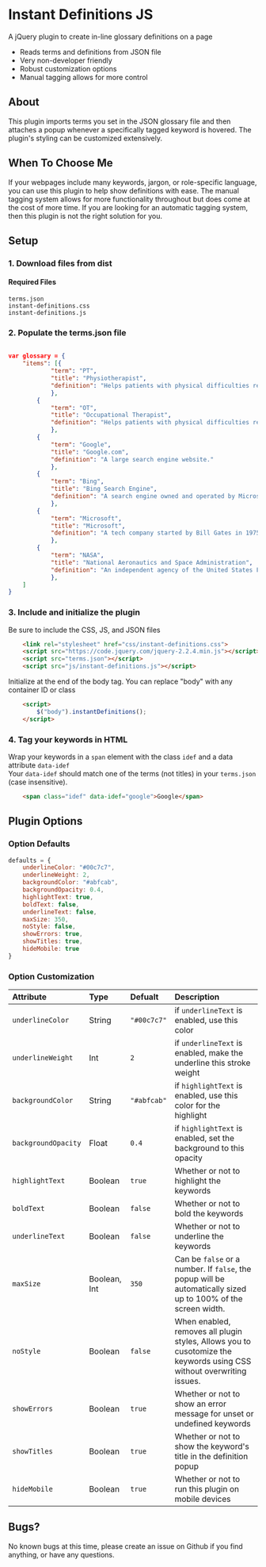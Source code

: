 # Instant Definitions JS
A jQuery plugin to create in-line glossary definitions on a page

- Reads terms and definitions from JSON file
- Very non-developer friendly
- Robust customization options
- Manual tagging allows for more control

## About

This plugin imports terms you set in the JSON glossary file and then attaches a popup whenever a specifically tagged keyword is hovered. The plugin's styling can be customized extensively.

## When To Choose Me

If your webpages include many keywords, jargon, or role-specific language, you can use this plugin to help show definitions with ease. The manual tagging system allows for more functionality throughout but does come at the cost of more time. If you are looking for an automatic tagging system, then this plugin is not the right solution for you.

## Setup

### 1. Download files from dist

#### Required Files

`terms.json`<br>
`instant-definitions.css`<br>
`instant-definitions.js`
### 2. Populate the terms.json file

```json

var glossary = {
    "items": [{
            "term": "PT",
            "title": "Physiotherapist",
            "definition": "Helps patients with physical difficulties resulting from illness, injury, disability or ageing to improve their movement."
            },
        {
            "term": "OT",
            "title": "Occupational Therapist",
            "definition": "Helps patients with physical difficulties resulting from illness, injury, disability or ageing to improve their movement."
            },
        {
            "term": "Google",
            "title": "Google.com",
            "definition": "A large search engine website."
            },
        {
            "term": "Bing",
            "title": "Bing Search Engine",
            "definition": "A search engine owned and operated by Microsoft."
            },
        {
            "term": "Microsoft",
            "title": "Microsoft",
            "definition": "A tech company started by Bill Gates in 1975"
            },
        {
            "term": "NASA",
            "title": "National Aeronautics and Space Administration",
            "definition": "An independent agency of the United States Federal Government responsible for the civilian space program"
            },
    ]
}
```

### 3. Include and initialize the plugin
Be sure to include the CSS, JS, and JSON files

```html
    <link rel="stylesheet" href="css/instant-definitions.css">
    <script src="https://code.jquery.com/jquery-2.2.4.min.js"></script>
    <script src="terms.json"></script>
    <script src="js/instant-definitions.js"></script>

```

Initialize at the end of the body tag. You can replace "body" with any container ID or class
```html
    <script>
        $("body").instantDefinitions();
    </script>
```

### 4. Tag your keywords in HTML
Wrap your keywords in a `span` element with the class `idef` and a data attribute `data-idef`<br>
Your `data-idef` should match one of the terms (not titles) in your `terms.json` (case insensitive).
```html
    <span class="idef" data-idef="google">Google</span>
```

## Plugin Options

### Option Defaults

```javascript
defaults = {
    underlineColor: "#00c7c7",
    underlineWeight: 2,
    backgroundColor: "#abfcab",
    backgroundOpacity: 0.4,
    highlightText: true,
    boldText: false,
    underlineText: false,
    maxSize: 350,
    noStyle: false,
    showErrors: true,
    showTitles: true,
    hideMobile: true
}
```

### Option Customization

| Attribute        | Type           | Defualt  | Description |
| :-------------|:-------------|:-----| :---|
| `underlineColor`| String | `"#00c7c7"` | if `underlineText` is enabled, use this color|
| `underlineWeight`| Int | `2` | if `underlineText` is enabled, make the underline this stroke weight |
| `backgroundColor`| String | `"#abfcab"` | if `highlightText` is enabled, use this color for the highlight|
| `backgroundOpacity`| Float | `0.4` | if `highlightText` is enabled, set the background to this opacity |
| `highlightText`| Boolean | `true` | Whether or not to highlight the keywords|
| `boldText`| Boolean | `false` | Whether or not to bold the keywords|
| `underlineText`| Boolean | `false` | Whether or not to underline the keywords|
| `maxSize`| Boolean, Int | `350` | Can be `false` or a number. If `false`, the popup will be automatically sized up to 100% of the screen width.|
| `noStyle`| Boolean | `false` | When enabled, removes all plugin styles, Allows you to cusotomize the keywords using CSS without overwriting issues.|
| `showErrors`| Boolean | `true` | Whether or not to show an error message for unset or undefined keywords|
| `showTitles`| Boolean | `true` | Whether or not to show the keyword's title in the definition popup|
| `hideMobile`| Boolean | `true` | Whether or not to run this plugin on mobile devices |

## Bugs?

No known bugs at this time, please create an issue on Github if you find anything, or have any questions. 